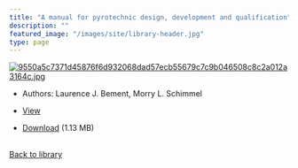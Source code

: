 ```yaml
---
title: "A manual for pyrotechnic design, development and qualification"
description: ""
featured_image: "/images/site/library-header.jpg"
type: page
---
```


<a href="" target="_blank">![9550a5c7371d45876f6d932068dad57ecb55679c7c9b046508c8c2a012a3164c.jpg](/images/library/9550a5c7371d45876f6d932068dad57ecb55679c7c9b046508c8c2a012a3164c.jpg)</a>
* Authors: Laurence J. Bement, Morry L. Schimmel
* <a href="" target="_blank">View</a>

* [Download]() (1.13 MB)

<br />[Back to library](/library/)
